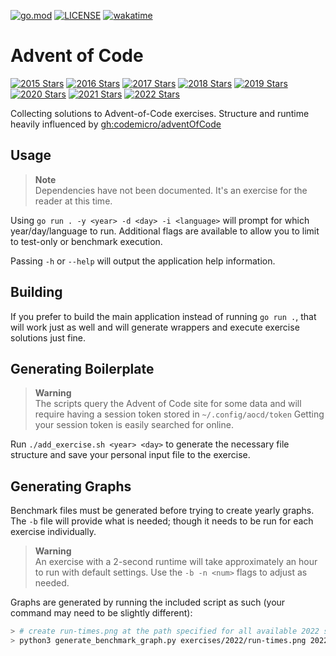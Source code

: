 [![go.mod](https://img.shields.io/github/go-mod/go-version/asphaltbuffet/advent-of-code)](go.mod)
[![LICENSE](https://img.shields.io/github/license/asphaltbuffet/advent-of-code)](LICENSE)
[![wakatime](https://wakatime.com/badge/user/09307b0e-8348-4b4e-9b67-0026db3fe1f5/project/d8517ea0-1006-42ab-b5f3-0cc1f86b7e70.svg)](https://wakatime.com/badge/user/09307b0e-8348-4b4e-9b67-0026db3fe1f5/project/d8517ea0-1006-42ab-b5f3-0cc1f86b7e70)

# Advent of Code

[![2015 Stars](https://img.shields.io/badge/2015_⭐-16-black)](exercises/2015/README.md)
[![2016 Stars](https://img.shields.io/badge/2016_⭐-2-blue)](exercises/2016/README.md)
[![2017 Stars](https://img.shields.io/badge/2017_⭐-2-green)](exercises/2017/README.md)
[![2018 Stars](https://img.shields.io/badge/2018_⭐-2-lightgrey)](exercises/2018/README.md)
[![2019 Stars](https://img.shields.io/badge/2019_⭐-2-orange)](exercises/2019/README.md)
[![2020 Stars](https://img.shields.io/badge/2020_⭐-2-yellow)](exercises/2020/README.md)
[![2021 Stars](https://img.shields.io/badge/2021_⭐-4-darkblue)](exercises/2021/README.md)
[![2022 Stars](https://img.shields.io/badge/2022_⭐-50-red)](exercises/2022/README.md)

Collecting solutions to Advent-of-Code exercises. Structure and runtime heavily influenced by [gh:codemicro/adventOfCode](https://github.com/codemicro/adventOfCode)

## Usage

> **Note**  
> Dependencies have not been documented. It's an exercise for the reader at this time.

Using `go run . -y <year> -d <day> -i <language>` will prompt for which year/day/language to run. Additional flags are available to allow you to limit to test-only or benchmark execution.

Passing `-h` or `--help` will output the application help information.

## Building

If you prefer to build the main application instead of running `go run .`, that will work just as well and will generate wrappers and execute exercise solutions just fine.

## Generating Boilerplate

> **Warning**  
> The scripts query the Advent of Code site for some data and will require having a session token stored in `~/.config/aocd/token` Getting your session token is easily searched for online.

Run `./add_exercise.sh <year> <day>` to generate the necessary file structure and save your personal input file to the exercise.

## Generating Graphs

Benchmark files must be generated before trying to create yearly graphs. The `-b` file will provide what is needed; though it needs to be run for each exercise individually.

> **Warning**  
> An exercise with a 2-second runtime will take approximately an hour to run with default settings. Use the `-b -n <num>` flags to adjust as needed.

Graphs are generated by running the included script as such (your command may need to be slightly different):

```sh
> # create run-times.png at the path specified for all available 2022 solutions
> python3 generate_benchmark_graph.py exercises/2022/run-times.png 2022
```
